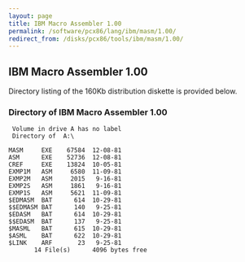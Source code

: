 ```yaml
---
layout: page
title: IBM Macro Assembler 1.00
permalink: /software/pcx86/lang/ibm/masm/1.00/
redirect_from: /disks/pcx86/tools/ibm/masm/1.00/
---
```


IBM Macro Assembler 1.00
------------------------

Directory listing of the 160Kb distribution diskette is provided below.

### Directory of IBM Macro Assembler 1.00

     Volume in drive A has no label
     Directory of  A:\
    
    MASM     EXE    67584  12-08-81
    ASM      EXE    52736  12-08-81
    CREF     EXE    13824  10-05-81
    EXMP1M   ASM     6580  11-09-81
    EXMP2M   ASM     2015   9-16-81
    EXMP2S   ASM     1861   9-16-81
    EXMP1S   ASM     5621  11-09-81
    $EDMASM  BAT      614  10-29-81
    $$EDMASM BAT      140   9-25-81
    $EDASM   BAT      614  10-29-81
    $$EDASM  BAT      137   9-25-81
    $MASML   BAT      615  10-29-81
    $ASML    BAT      622  10-29-81
    $LINK    ARF       23   9-25-81
           14 File(s)      4096 bytes free
